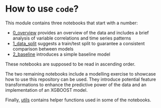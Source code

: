 # How to use `code`?

This module contains three notebooks that start with a number:

- [0_overview](0_overview.ipynb) provides an overview of the data and includes a brief analysis of variable correlations and time series patterns
- [1_data_split](1_data_split.ipynb) suggests a train/test split to guarantee a consistent comparison between models
- [2_baseline](2_baseline.ipynb) introduces a simple baseline model

These notebooks are supposed to be read in ascending order.

The two remaining notebooks include a modelling exercise to showcase how to use this repository can be used. They introduce potential feature transformations to enhance the predictive power of the data and an implementation of an XGBOOST model.

Finally, [utils](utils.py) contains helper functions used in some of the notebooks.